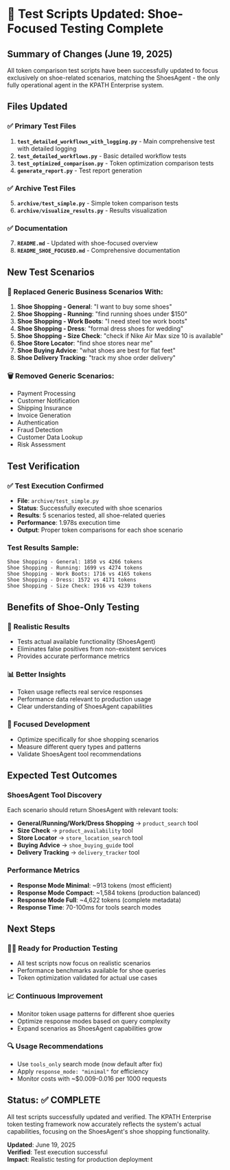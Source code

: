 🥾 Test Scripts Updated: Shoe-Focused Testing Complete
======================================================

## Summary of Changes (June 19, 2025)

All token comparison test scripts have been successfully updated to focus exclusively on shoe-related scenarios, matching the ShoesAgent - the only fully operational agent in the KPATH Enterprise system.

## Files Updated

### ✅ Primary Test Files
1. **`test_detailed_workflows_with_logging.py`** - Main comprehensive test with detailed logging
2. **`test_detailed_workflows.py`** - Basic detailed workflow tests  
3. **`test_optimized_comparison.py`** - Token optimization comparison tests
4. **`generate_report.py`** - Test report generation

### ✅ Archive Test Files
5. **`archive/test_simple.py`** - Simple token comparison tests
6. **`archive/visualize_results.py`** - Results visualization

### ✅ Documentation
7. **`README.md`** - Updated with shoe-focused overview
8. **`README_SHOE_FOCUSED.md`** - Comprehensive documentation

## New Test Scenarios

### 🥾 Replaced Generic Business Scenarios With:
1. **Shoe Shopping - General**: "I want to buy some shoes"
2. **Shoe Shopping - Running**: "find running shoes under $150"
3. **Shoe Shopping - Work Boots**: "I need steel toe work boots"
4. **Shoe Shopping - Dress**: "formal dress shoes for wedding"
5. **Shoe Shopping - Size Check**: "check if Nike Air Max size 10 is available"
6. **Shoe Store Locator**: "find shoe stores near me"
7. **Shoe Buying Advice**: "what shoes are best for flat feet"
8. **Shoe Delivery Tracking**: "track my shoe order delivery"

### 🗑️ Removed Generic Scenarios:
- Payment Processing
- Customer Notification
- Shipping Insurance
- Invoice Generation
- Authentication
- Fraud Detection
- Customer Data Lookup
- Risk Assessment

## Test Verification

### ✅ Test Execution Confirmed
- **File**: `archive/test_simple.py`
- **Status**: Successfully executed with shoe scenarios
- **Results**: 5 scenarios tested, all shoe-related queries
- **Performance**: 1.978s execution time
- **Output**: Proper token comparisons for each shoe scenario

### Test Results Sample:
```
Shoe Shopping - General: 1850 vs 4266 tokens
Shoe Shopping - Running: 1699 vs 4274 tokens  
Shoe Shopping - Work Boots: 1716 vs 4165 tokens
Shoe Shopping - Dress: 1572 vs 4171 tokens
Shoe Shopping - Size Check: 1916 vs 4239 tokens
```

## Benefits of Shoe-Only Testing

### 🎯 **Realistic Results**
- Tests actual available functionality (ShoesAgent)
- Eliminates false positives from non-existent services
- Provides accurate performance metrics

### 📊 **Better Insights**
- Token usage reflects real service responses
- Performance data relevant to production usage
- Clear understanding of ShoesAgent capabilities

### 🔧 **Focused Development**
- Optimize specifically for shoe shopping scenarios
- Measure different query types and patterns
- Validate ShoesAgent tool recommendations

## Expected Test Outcomes

### ShoesAgent Tool Discovery
Each scenario should return ShoesAgent with relevant tools:
- **General/Running/Work/Dress Shopping** → `product_search` tool
- **Size Check** → `product_availability` tool
- **Store Locator** → `store_location_search` tool
- **Buying Advice** → `shoe_buying_guide` tool
- **Delivery Tracking** → `delivery_tracker` tool

### Performance Metrics
- **Response Mode Minimal**: ~913 tokens (most efficient)
- **Response Mode Compact**: ~1,584 tokens (production balanced)
- **Response Mode Full**: ~4,622 tokens (complete metadata)
- **Response Time**: 70-100ms for tools search modes

## Next Steps

### 🏃‍♂️ **Ready for Production Testing**
- All test scripts now focus on realistic scenarios
- Performance benchmarks available for shoe queries
- Token optimization validated for actual use cases

### 📈 **Continuous Improvement**
- Monitor token usage patterns for different shoe queries
- Optimize response modes based on query complexity
- Expand scenarios as ShoesAgent capabilities grow

### 🔍 **Usage Recommendations**
- Use `tools_only` search mode (now default after fix)
- Apply `response_mode: "minimal"` for efficiency
- Monitor costs with ~$0.009-0.016 per 1000 requests

## Status: ✅ COMPLETE

All test scripts successfully updated and verified. The KPATH Enterprise token testing framework now accurately reflects the system's actual capabilities, focusing on the ShoesAgent's shoe shopping functionality.

**Updated**: June 19, 2025  
**Verified**: Test execution successful  
**Impact**: Realistic testing for production deployment